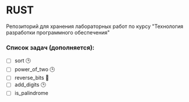 # RUST

Репозиторий для хранения лабораторных работ по курсу   "Технология разработки программного обеспечения"

### Список задач (дополняется):
- [ ] sort :clock3:
- [ ] power\_of\_two :clock3:
- [ ] reverse\_bits :pencil: 
- [ ] add\_digits :clock3:
- [ ] is_palindrome
